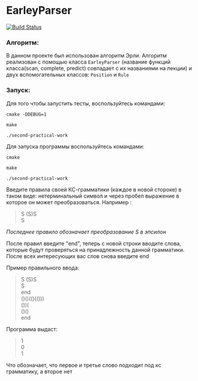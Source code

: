
# EarleyParser

[![Build Status](https://travis-ci.com/2ToThe10th/EarleyParser.svg?token=3S6xWbBvu4EyXfDwhGsF&branch=master)](https://travis-ci.com/2ToThe10th/EarleyParser)

### Алгоритм:

В данном проекте был использован алгоритм Эрли.
Алгоритм реализован с помощью класса ```EarleyParser``` 
(название функций класса(scan, complete, predict) совпадает с их названиями на лекции) и
двух вспомогательных классов: ```Position``` и ```Rule```

### Запуск:

Для того чтобы запустить тесты,
воспользуйтесь командами:

```cmake -DDEBUG=1```

```make```

```./second-practical-work```

Для запуска программы воспользуйтесь командами:

```cmake```

```make```

```./second-practical-work```

Введите правила своей КС-грамматики (каждое в новой стороке) 
в таком виде:
нетерминальный символ и через пробел выражение в которое он
может преобразоваться. Например :

>S (S)S  
>S  

*Последнее правило обозначает преобразование S в эпсилон*

После правил введите "end", теперь с новой строки вводите слова,
которые будут проверяться на принадлежность данной грамматики.
После всех интересующих вас слов снова введите end

Пример правильного ввода:
>S (S)S  
>S   
>end  
>()()(()(()))  
>())(  
>()()  
>end

Программа выдаст:
>1  
>0  
>1

Что обозначает, что первое и третье слово подходит под 
кс грамматику, а второе нет